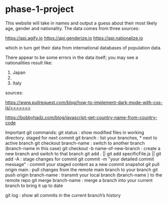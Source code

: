 # phase-1-project

This website will take in names and output a guess about their most likely age, gender and nationality. The data comes from three sources: 

https://api.agify.io
https://api.genderize.io
https://api.nationalize.io

which in turn get their data from international databases of population data.

There appear to be some errors in the data itself; you may see a nationalities result like:

1. Japan
2. 
3. Italy


sources:

https://www.pullrequest.com/blog/how-to-implement-dark-mode-with-css-js/=======

https://bobbyhadz.com/blog/javascript-get-country-name-from-country-code



Important git commands:
git status : show modified files in working directory. staged for next commit
git branch : list your branches, * next to active branch
git checkout branch-name : switch to another branch (branch-name in this case)
git checkout -b name-of-new-branch : create a new branch and switch to that branch
git add . || git add specificFile.js || git add -A : stage changes for commit
git commit -m "your detailed commit message" : commit your staged content as a new commit snapshot
git pull origin main : pull changes from the remote main branch to your branch
git push origin branch-name : transmit your local branch (branch-name ) to the remote repo
git merge branch-name : merge a branch into your current branch to bring it up to date

git log : show all commits in the current branch’s history
